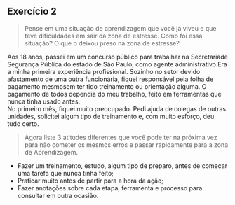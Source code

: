 ## Exercício 2

> Pense em uma situação de aprendizagem que você já viveu e que teve dificuldades em sair da zona de estresse. Como foi essa situação?
> O que o deixou preso na zona de estresse?  

Aos 18 anos, passei em um concurso público para trabalhar na Secretariade Segurança Pública do estado de São Paulo, como agente 
administrativo.Era a minha primeira experiência profissional. Sozinho no setor devido afastamento de uma outra funcionária, 
fiquei responsável pela folha de pagamento mesmosem ter tido treinamento ou orientação alguma. O pagamento de todos dependia do meu 
trabalho, feito em ferramentas que nunca tinha usado antes.  
No primeiro mês, fiquei muito preocupado. Pedi ajuda de colegas de outras unidades, solicitei algum tipo de treinamento e, com muito 
esforço, deu tudo certo.

> Agora liste 3 atitudes diferentes que você pode ter na próxima vez para não cometer os mesmos erros e passar rapidamente para a zona
> de Aprendizagem.  
- Fazer um treinamento, estudo, algum tipo de preparo, antes de começar uma tarefa que nunca tinha feito;
- Praticar muito antes de partir para a hora da ação;
- Fazer anotações sobre cada etapa, ferramenta e processo para consultar em outra ocasião.
